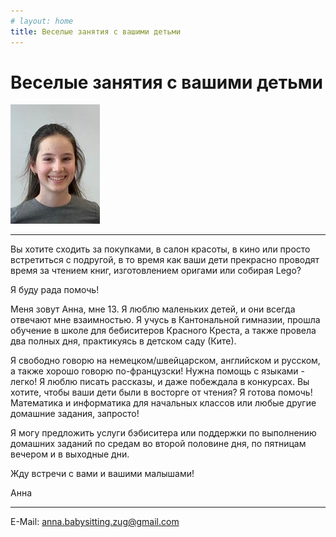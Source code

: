 ```yaml
---
# layout: home
title: Веселые занятия с вашими детьми
---
```


# Веселые занятия с вашими детьми

![Photo of Anna](/assets/images/photo.png)

---

Вы хотите сходить за покупками, в салон красоты, в кино или просто встретиться с подругой, в то время как ваши дети прекрасно проводят время за чтением книг, изготовлением оригами или собирая Lego?

Я буду рада помочь!

Меня зовут Анна, мне 13. Я люблю маленьких детей, и они всегда отвечают мне взаимностью. Я учусь в Кантональной гимназии, прошла обучение в школе для бебиситеров Красного Креста, а также провела два полных дня, практикуясь в детском саду (Ките).

Я свободно говорю на немецком/швейцарском, английском и русском, а также хорошо говорю по-французски! Нужна помощь с языками - легко! Я люблю писать рассказы, и даже побеждала в конкурсах. Вы хотите, чтобы ваши дети были в восторге от чтения? Я готова помочь! Математика и информатика для начальных классов или любые другие домашние задания, запросто!

Я могу предложить услуги бэбиситера или поддержки по выполнению домашних заданий по средам во второй половине дня, по пятницам вечером и в выходные дни.

Жду встречи с вами и вашими малышами!

Анна

---

E-Mail:  anna.babysitting.zug@gmail.com 
